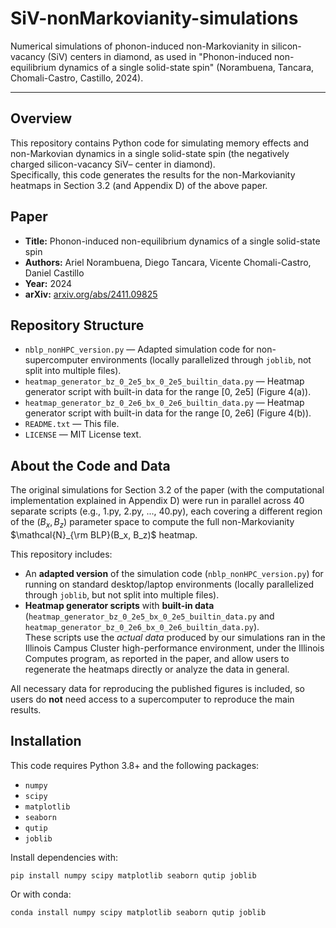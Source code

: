 # SiV-nonMarkovianity-simulations
Numerical simulations of phonon-induced non-Markovianity in silicon-vacancy (SiV) centers in diamond, as used in "Phonon-induced non-equilibrium dynamics of a single solid-state spin" (Norambuena, Tancara, Chomali-Castro, Castillo, 2024).

---

## Overview

This repository contains Python code for simulating memory effects and non-Markovian dynamics in a single solid-state spin (the negatively charged silicon-vacancy SiV– center in diamond).  
Specifically, this code generates the results for the non-Markovianity heatmaps in Section 3.2 (and Appendix D) of the above paper.

## Paper

- **Title:** Phonon-induced non-equilibrium dynamics of a single solid-state spin
- **Authors:** Ariel Norambuena, Diego Tancara, Vicente Chomali-Castro, Daniel Castillo
- **Year:** 2024
- **arXiv:** [arxiv.org/abs/2411.09825](arxiv.org/abs/2411.09825)

## Repository Structure

- `nblp_nonHPC_version.py` — Adapted simulation code for non-supercomputer environments (locally parallelized through `joblib`, not split into multiple files).
- `heatmap_generator_bz_0_2e5_bx_0_2e5_builtin_data.py` — Heatmap generator script with built-in data for the range [0, 2e5] (Figure 4(a)).
- `heatmap_generator_bz_0_2e6_bx_0_2e6_builtin_data.py` — Heatmap generator script with built-in data for the range [0, 2e6] (Figure 4(b)).
- `README.txt` — This file.
- `LICENSE` — MIT License text.

## About the Code and Data

The original simulations for Section 3.2 of the paper (with the computational implementation explained in Appendix D) were run in parallel across 40 separate scripts (e.g., 1.py, 2.py, ..., 40.py), each covering a different region of the $(B_x, B_z)$ parameter space to compute the full non-Markovianity $\mathcal{N}_{\rm BLP}(B_x, B_z)$ heatmap.

This repository includes:
- An **adapted version** of the simulation code (`nblp_nonHPC_version.py`) for running on standard desktop/laptop environments (locally parallelized through `joblib`, but not split into multiple files).
- **Heatmap generator scripts** with **built-in data** (`heatmap_generator_bz_0_2e5_bx_0_2e5_builtin_data.py` and `heatmap_generator_bz_0_2e6_bx_0_2e6_builtin_data.py`).  
  These scripts use the *actual data* produced by our simulations ran in the Illinois Campus Cluster high-performance environment, under the Illinois Computes program, as reported in the paper, and allow users to regenerate the heatmaps directly or analyze the data in general.

All necessary data for reproducing the published figures is included, so users do **not** need access to a supercomputer to reproduce the main results.

## Installation

This code requires Python 3.8+ and the following packages:

- `numpy`
- `scipy`
- `matplotlib`
- `seaborn`
- `qutip`
- `joblib`

Install dependencies with:

    pip install numpy scipy matplotlib seaborn qutip joblib

Or with conda:

    conda install numpy scipy matplotlib seaborn qutip joblib

